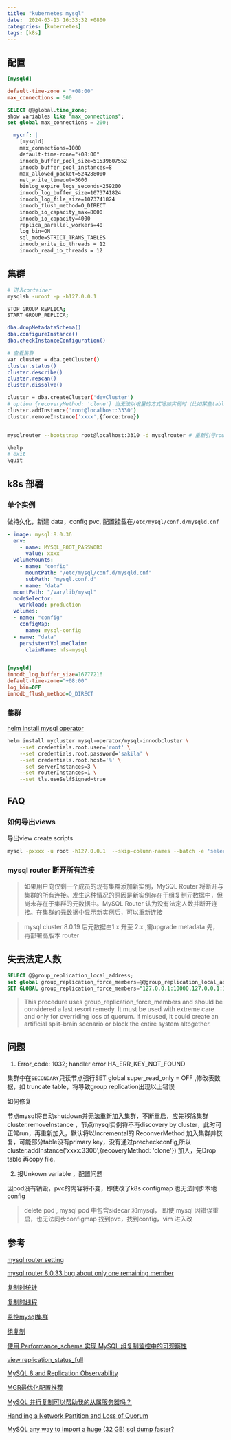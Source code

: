 ```yaml
---
title: "kubernetes mysql"
date:  2024-03-13 16:33:32 +0800
categories: [kubernetes]
tags: [k8s]
---
```


##  配置

```ini
[mysqld]

default-time-zone = "+08:00"
max_connections = 500
```

```sql
SELECT @@global.time_zone;
show variables like "max_connections";
set global max_connections = 200;
```

```yaml
  mycnf: |
    [mysqld]
    max_connections=1000
    default-time-zone="+08:00"
    innodb_buffer_pool_size=51539607552
    innodb_buffer_pool_instances=8
    max_allowed_packet=524288000
    net_write_timeout=3600
    binlog_expire_logs_seconds=259200
    innodb_log_buffer_size=1073741824
    innodb_log_file_size=1073741824
    innodb_flush_method=O_DIRECT
    innodb_io_capacity_max=8000
    innodb_io_capacity=4000
    replica_parallel_workers=40
    log_bin=ON
    sql_mode=STRICT_TRANS_TABLES
    innodb_write_io_threads = 12
    innodb_read_io_threads = 12
```

##  集群

```sh
# 进入container
mysqlsh -uroot -p -h127.0.0.1

STOP GROUP_REPLICA;
START GROUP_REPLICA;

dba.dropMetadataSchema()
dba.configureInstance()
dba.checkInstanceConfiguration()

# 查看集群
var cluster = dba.getCluster()
cluster.status()
cluster.describe()
cluster.rescan()
cluster.dissolve()

cluster = dba.createCluster('devCluster')
# option {recoveryMethod: 'clone'} 当无法以增量的方式增加实例时（比如某些table没有主键）
cluster.addInstance('root@localhost:3330')
cluster.removeInstance('xxxx',{force:true})


mysqlrouter --bootstrap root@localhost:3310 -d mysqlrouter # 重新引导router

\help
# exit
\quit
```

## k8s 部署

### 单个实例

做持久化，新建 data，config pvc, 配置挂载在`/etc/mysql/conf.d/mysqld.cnf`

```yaml
- image: mysql:8.0.36
  env:
    - name: MYSQL_ROOT_PASSWORD
      value: xxxx
  volumeMounts:
    - name: "config"
      mountPath: "/etc/mysql/conf.d/mysqld.cnf"
      subPath: "mysql.conf.d"
    - name: "data"
  mountPath: "/var/lib/mysql"
  nodeSelector:
    workload: production
  volumes:
  - name: "config"
    configMap:
      name: mysql-config
  - name: "data"
    persistentVolumeClaim:
      claimName: nfs-mysql



```

```ini
[mysqld]
innodb_log_buffer_size=16777216
default-time-zone="+08:00"
log_bin=OFF
innodb_flush_method=O_DIRECT
```

### 集群

[helm install mysql operator](https://dev.mysql.com/doc/mysql-operator/en/mysql-operator-installation-helm.html)

```sh
helm install mycluster mysql-operator/mysql-innodbcluster \
    --set credentials.root.user='root' \
    --set credentials.root.password='sakila' \
    --set credentials.root.host='%' \
    --set serverInstances=3 \
    --set routerInstances=1 \
    --set tls.useSelfSigned=true
```

## FAQ

###  如何导出views

导出view create scripts

```sh
mysql -pxxxx -u root -h127.0.0.1  --skip-column-names --batch -e 'select CONCAT("DROP TABLE IF EXISTS ", TABLE_SCHEMA, ".", TABLE_NAME, "; CREATE OR REPLACE VIEW ", TABLE_SCHEMA, ".", TABLE_NAME, " AS ", VIEW_DEFINITION, "; ") table_name from information_schema.views' > /tmp/views.sql

```

###  mysql router 断开所有连接

> 如果用户向仅剩一个成员的现有集群添加新实例，MySQL Router 将断开与集群的所有连接。发生这种情况的原因是新实例存在于组复制元数据中，但尚未存在于集群的元数据中。MySQL Router 认为没有法定人数并断开连接。在集群的元数据中显示新实例后，可以重新连接

> mysql cluster 8.0.19 后元数据由1.x 升至 2.x ,需upgrade metadata 先，再部署高版本 router


## 失去法定人数

```sql
SELECT @@group_replication_local_address;
set global group_replication_force_members=@@group_replication_local_address;
SET GLOBAL group_replication_force_members="127.0.0.1:10000,127.0.0.1:10001";
```
> This procedure uses group_replication_force_members and should be considered a last resort remedy. It must be used with extreme care and only for overriding loss of quorum. If misused, it could create an artificial split-brain scenario or block the entire system altogether.

## 问题

1. Error_code: 1032; handler error HA_ERR_KEY_NOT_FOUND

集群中在`SECONDARY`只读节点强行SET global super_read_only = OFF ,修改表数据，如 truncate table，将导致group replication出现以上错误

如何修复

节点mysql将自动shutdown并无法重新加入集群，不断重启，应先移除集群 cluster.removeInstance ，节点mysql实例将不再discovery by cluster，此时可正常run，再重新加入，默认将以Incremental的 ReconverMethod 加入集群并恢复，可能部分table没有primary key，没有通过precheckconfig,所以 cluster.addInstance('xxxx:3306',{recoveryMethod: 'clone'}) 加入，先Drop table 再copy file.

2. 报Unkown variable ，配置问题

因pod没有销毁，pvc的内容将不变，即使改了k8s configmap 也无法同步本地config

> delete pod , mysql pod 中包含sidecar 和mysql， 即使 mysql 因错误重启，也无法同步configmap
> 找到pvc，找到config，vim 进入改

## 参考

[mysql router setting](https://dev.mysql.com/doc/mysql-shell/8.0/en/setting-up-innodb-cluster-and-mysql-router.html)

[mysql router 8.0.33 bug about only one remaining member](https://dev.mysql.com/doc/relnotes/mysql-router/8.2/en/news-8-2-0.html#mysql-router-8-2-0-bug)

[复制时统计](https://dev.mysql.com/doc/refman/8.0/en/replication-threads-monitor-worker.html)

[复制时线程](https://mysql.net.cn/doc/refman/8.0/en/source-thread-states.html)

[监控mysql集群](https://dev.mysql.com/doc/mysql-shell/8.0/en/monitoring-innodb-cluster.html#innodb-cluster-monitoring-recovery)

[组复制](https://dev.mysql.com/doc/refman/8.0/en/group-replication-primary-secondary-replication.html)

[使用 Performance_schema 实现 MySQL 组复制监控中的可观察性](https://www.mydbops.com/blog/observability-in-mysql-group-replication-monitoring-with-performance_schema/)

[view replication_status_full](https://gist.github.com/lefred/1bad64403923664a14e0f20f572d7526)

[MySQL 8 and Replication Observability](https://blogs.oracle.com/mysql/post/mysql-8-and-replication-observability)

[MGR最优化配置推荐](https://cloud.tencent.com/developer/article/1831605)

[MySQL 并行复制可以帮助我的从属服务器吗？](https://www.percona.com/blog/can-mysql-parallel-replication-help-my-slave/)

[Handling a Network Partition and Loss of Quorum ](https://dev.mysql.com/doc/refman/8.0/en/group-replication-network-partitioning.html)

[MySQL any way to import a huge (32 GB) sql dump faster?](https://dba.stackexchange.com/questions/83125/mysql-any-way-to-import-a-huge-32-gb-sql-dump-faster)
